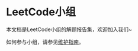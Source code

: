 # LeetCode小组

本文档是LeetCode小组的解题报告集，欢迎加入我们~

如何参与小组，请参见[维护指南](https://luolc.gitbooks.io/leetcode/content/Guide.html)。

